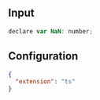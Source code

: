
## Input
```javascript input
declare var NaN: number;
```

## Configuration
```json configuration
{
  "extension": "ts"
}
```
